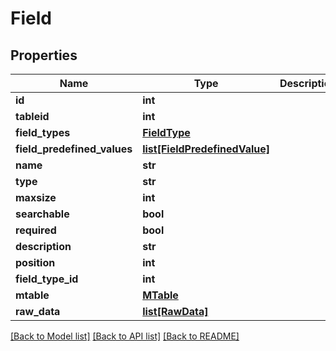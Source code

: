 # Field

## Properties
Name | Type | Description | Notes
------------ | ------------- | ------------- | -------------
**id** | **int** |  | [optional] 
**tableid** | **int** |  | 
**field_types** | [**FieldType**](FieldType.md) |  | [optional] 
**field_predefined_values** | [**list[FieldPredefinedValue]**](FieldPredefinedValue.md) |  | [optional] 
**name** | **str** |  | 
**type** | **str** |  | 
**maxsize** | **int** |  | 
**searchable** | **bool** |  | 
**required** | **bool** |  | 
**description** | **str** |  | 
**position** | **int** |  | 
**field_type_id** | **int** |  | [optional] 
**mtable** | [**MTable**](MTable.md) |  | [optional] 
**raw_data** | [**list[RawData]**](RawData.md) |  | [optional] 

[[Back to Model list]](../README.md#documentation-for-models) [[Back to API list]](../README.md#documentation-for-api-endpoints) [[Back to README]](../README.md)

